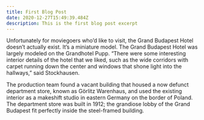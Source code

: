 ```yaml
---
title: First Blog Post
date: 2020-12-27T15:49:39.484Z
description: This is the first blog post excerpt
---
```

Unfortunately for moviegoers who’d like to visit, the Grand Budapest Hotel doesn’t actually exist. It’s a miniature model. The Grand Budapest Hotel was largely modeled on the Grandhotel Pupp. “There were some interesting interior details of the hotel that we liked, such as the wide corridors with carpet running down the center and windows that shone light into the hallways,” said Stockhausen.

The production team found a vacant building that housed a now defunct department store, known as Görlitz Warenhaus, and used the existing interior as a makeshift studio in eastern Germany on the border of Poland. The department store was built in 1912; the grandiose lobby of the Grand Budapest fit perfectly inside the steel-framed building.